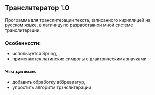 ## Транслитератор 1.0

Программа для транслитерации текста, записанного кириллицей на русском языке, в латиницу по разработанной мной системе транслитерации.

### Особенности:
* используется Spring,
* применяются латинские символы с диактрическими значками

### Что дальше:
* добавить обработку аббревиатур,
* упростить алгоритм транслитерации